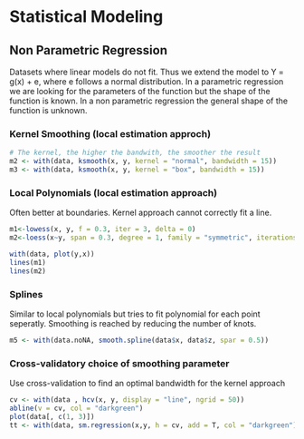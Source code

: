 # Statistical Modeling

## Non Parametric Regression

Datasets where linear models do not fit. Thus we extend the model to Y = g(x) + e, where e follows a normal distribution. In a parametric regression we are looking for the parameters of the function but the shape of the function is known. In a non parametric regression the general shape of the function is unknown.

### Kernel Smoothing (local estimation approch)


```R
# The kernel, the higher the bandwith, the smoother the result
m2 <- with(data, ksmooth(x, y, kernel = "normal", bandwidth = 15))
m3 <- with(data, ksmooth(x, y, kernel = "box", bandwidth = 15))
```
### Local Polynomials (local estimation approach)
Often better at boundaries. Kernel approach cannot correctly fit a line.

```R
m1<-lowess(x, y, f = 0.3, iter = 3, delta = 0)
m2<-loess(x~y, span = 0.3, degree = 1, family = "symmetric", iterations = 4, surface = "direct")

with(data, plot(y,x))
lines(m1)
lines(m2)

````

### Splines
Similar to local polynomials but tries to fit polynomial for each point seperatly. Smoothing is reached by reducing the number of knots.

```R
m5 <- with(data.noNA, smooth.spline(data$x, data$z, spar = 0.5))

````

### Cross-validatory choice of smoothing parameter

Use cross-validation to find an optimal bandwidth for the kernel approach

```R
cv <- with(data , hcv(x, y, display = "line", ngrid = 50))
abline(v = cv, col = "darkgreen")
plot(data[, c(1, 3)])
tt <- with(data, sm.regression(x,y, h = cv, add = T, col = "darkgreen"))


`````
